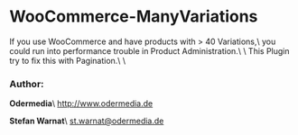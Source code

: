 WooCommerce-ManyVariations
==========================

If you use WooCommerce and have products with > 40 Variations,\\
you could run into performance trouble in Product Administration.\\
\\
This Plugin try to fix this with Pagination.\\
\\
### Author:
**Odermedia**\\
http://www.odermedia.de

**Stefan Warnat**\\
st.warnat@odermedia.de
